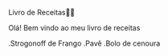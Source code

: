 
Livro de Receitas👩‍🍳


Olá! Bem vindo ao meu livro de receitas

.Strogonoff de Frango
.Pavê 
.Bolo de cenoura​